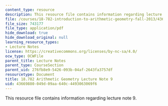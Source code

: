 ```yaml
---
content_type: resource
description: This resource file contains information regarding lecture note 9.
file: /courses/18-782-introduction-to-arithmetic-geometry-fall-2013/43669880049d09aa640c4493063069f6_MIT18_782F13_lec9.pdf
file_size: 743177
file_type: application/pdf
hide_download: true
hide_download_original: null
learning_resource_types:
- Lecture Notes
license: https://creativecommons.org/licenses/by-nc-sa/4.0/
ocw_type: OCWFile
parent_title: Lecture Notes
parent_type: CourseSection
parent_uid: 276fb8e9-5426-093b-04af-2643fa3757df
resourcetype: Document
title: 18.782 Arithmetic Geometry Lecture Note 9
uid: 43669880-049d-09aa-640c-4493063069f6
---
```

This resource file contains information regarding lecture note 9.